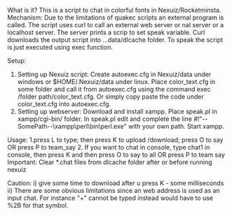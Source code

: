 What is it?
This is a script to chat in colorful fonts in Nexuiz/Rocketminsta. 
Mechanism:
Due to the limitations of quakec scripts an external program is called. The script uses curl to call an external web server or 
nal server or a localhost server. The server prints a scrip to set speak variable. Curl downloads the output script into ...data/dlcache folder. 
To speak the script is just executed using exec function.

Setup:
1. Setting up Nexuiz script:
Create autoexec.cfg in Nexuiz/data under windows or $HOME/.Nexuiz/data under linux. Place color_text.cfg in some folder and call it from 
autoexec.cfg using the command exec /folder path/color_text.cfg. Or simply copy paste the code under color_text.cfg into autoexec.cfg.
2. Setting up webserver:
Download and install xampp.
Place speak.pl in xampp/cgi-bin/ folder. In speak.pl edit and complete the line #!"--SomePath--\xampp\perl\bin\perl.exe" with your own path. Start xampp.

Usage:
1.press L to type; then press K to upload /download; press O to say OR press P to team_say
2. If you want to chat in console, type chat1 in console, then press K and then press O to say to all OR press P to team say
Important: Clear *.chat files from dlcache folder after or before running nexuiz

Caution:
i) give some time to download after u press K - some milliseconds
ii) There are some obvious limitations since an web address is used as an input chat. For instance "+" cannot be typed instead would have to use %2B for that symbol.


